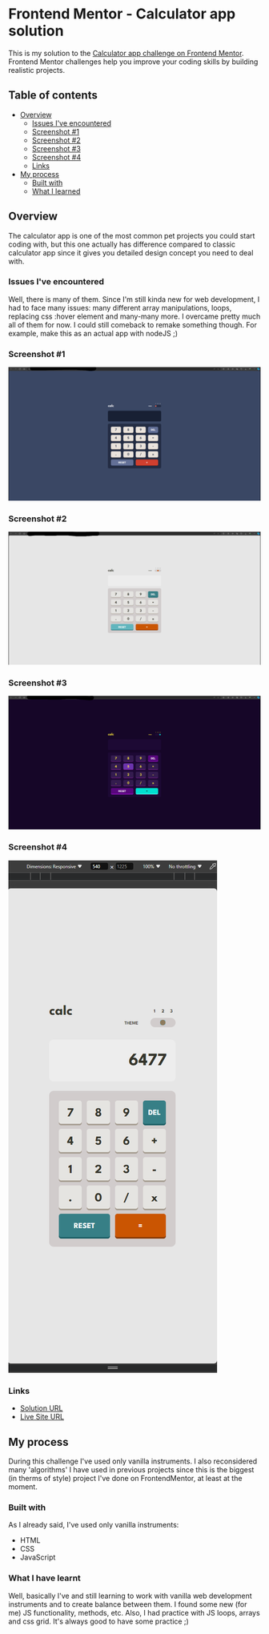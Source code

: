 # Frontend Mentor - Calculator app solution

This is my solution to the [Calculator app challenge on Frontend Mentor](https://www.frontendmentor.io/challenges/calculator-app-9lteq5N29).
Frontend Mentor challenges help you improve your coding skills by building realistic projects.

## Table of contents

- [Overview](#overview)
    - [Issues I've encountered](#issues-ive-encountered)
    - [Screenshot #1](#screenshot-1)
    - [Screenshot #2](#screenshot-2)
    - [Screenshot #3](#screenshot-3)
    - [Screenshot #4](#screenshot-4)
    - [Links](#links)
- [My process](#my-process)
    - [Built with](#built-with)
    - [What I learned](#what-i-have-learnt)

## Overview

The calculator app is one of the most common pet projects you could start coding with, but this one actually has difference compared to classic calculator app
since it gives you detailed design concept you need to deal with.

### Issues I've encountered

Well, there is many of them. Since I'm still kinda new for web development, I had to face many issues: many different array manipulations, loops, replacing
css :hover element and many-many more. I overcame pretty much all of them for now. I could still comeback to remake something though. For example, make this
as an actual app with nodeJS ;)

### Screenshot #1

![](/assets/screenshots/screenshot-1.png)

### Screenshot #2

![](/assets/screenshots/screenshot-2.png)

### Screenshot #3

![](/assets/screenshots/screenshot-3.png)

### Screenshot #4

![](assets/screenshots/screenshot-4.png)

### Links

- [Solution URL]()
- [Live Site URL](https://petyabiszeps.github.io/calculator-app/)

## My process

During this challenge I've used only vanilla instruments. I also reconsidered many 'algorithms' I have used in previous projects since this is the biggest
(in therms of style) project I've done on FrontendMentor, at least at the moment.

### Built with

As I already said, I've used only vanilla instruments:

* HTML
* CSS
* JavaScript

### What I have learnt

Well, basically I've and still learning to work with vanilla web development instruments and to create balance between them. I found some new (for me) JS
functionality, methods, etc. Also, I had practice with JS loops, arrays and css grid. It's always good to have some practice ;)